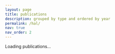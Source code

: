 ```yaml
---
layout: page
title: publications
description: grouped by type and ordered by year
permalink: /hal/
nav: true
nav_order: 2
---
```


<div class="publications" id="hal-publications-container">Loading publications...</div>

<script>
function cleanName(text) {
  return text
    .replace(/Agustín Gabriel Yabo/g, "Agustín G. Yabo")
    .replace(/Agustín G Yabo/g, "Agustín G. Yabo")
    .replace(/Agustín G\.? Yabo/g, "Agustín G. Yabo")
    .replace(/Agustín G. Yabo/g, "<u>Agustín G. Yabo</u>");
}

function deduplicateAuthors(authors) {
  const seen = new Set();
  return authors.filter(name => {
    const trimmed = name.trim();
    if (seen.has(trimmed)) return false;
    seen.add(trimmed);
    return true;
  });
}

function parseTEI(xmlText) {
  const parser = new DOMParser();
  const xml = parser.parseFromString(xmlText, "text/xml");
  const entries = Array.from(xml.querySelectorAll("biblFull"));

  return entries.map(entry => {
    const title = (entry.querySelector("titleStmt > title") || {}).textContent?.trim() || "";

    const rawAuthors = Array.from(entry.querySelectorAll("author")).map(a => {
      const pers = a.querySelector("persName");
      if (!pers) return "";
      const name = Array.from(pers.children).map(c => c.textContent.trim()).join(" ");
      return cleanName(name.trim());
    });
    const authors = deduplicateAuthors(rawAuthors).join(", ");

    const typeMap = {
      "Journal articles": "Journal articles",
      "Preprints, Working Papers, ...": "Preprints",
      "Conference papers": "Conference papers",
      "Book sections": "Book sections",
      "Books": "Books"
    };
    const rawType = (entry.querySelector("classCode[scheme='halTypology']") || {}).textContent?.trim() || "Other";
    const type = typeMap[rawType] || "Other";

    let year = "";
    const date = entry.querySelector("date[type='datePub']") || entry.querySelector("date");
    if (date) {
      const when = date.getAttribute("when");
      year = when ? when.slice(0, 4) : date.textContent.trim().slice(0, 4);
    }

    const doi = (entry.querySelector("idno[type='doi']") || {}).textContent?.trim() || "";

    let journal = "";
    if (type === "Conference papers") {
      const confName = (entry.querySelector("meeting > title") || {}).textContent?.trim() || "Conference";
      const confYear = (entry.querySelector("meeting > date[type='start']") || {}).textContent?.trim()?.slice(0, 4);
      const city = (entry.querySelector("meeting > settlement") || {}).textContent?.trim();
      const country = (entry.querySelector("meeting > country") || {}).textContent?.trim();
      const location = [confName, confYear, [city, country].filter(Boolean).join(", ")].filter(Boolean).join(", ");
      journal = location;
      year = confYear || year;
    } else {
      const publisher = (entry.querySelector("monogr > imprint > publisher") || entry.querySelector("publicationStmt > publisher") || {}).textContent?.trim() || "";
      const genre = (entry.querySelector("notesStmt > note[type='genre']") || {}).textContent?.toLowerCase() || "";
      const monogrTitle = (entry.querySelector("monogr > title") || {}).textContent?.trim() || "";

      if (type === "Books") {
        journal = publisher || "Book";
      } else if (type === "Book sections") {
        journal = monogrTitle || publisher;
      } else if (monogrTitle) {
        journal = monogrTitle;
      } else if (publisher) {
        journal = publisher;
      }
    }

    const halId = (entry.querySelector("idno[type='halId']") || {}).textContent?.trim() || "";
    const uri = (entry.querySelector("idno[type='halUri']") || {}).textContent?.trim() || `https://hal.science/${halId}`;
    const pdf = (entry.querySelector("ref[type='file'][subtype='author']") || {}).getAttribute?.("target") || `${uri}/document`;

    return { title, authors, journal, year, uri, pdf, type, doi };
  });
}

function groupByType(entries) {
  return entries.reduce((acc, e) => {
    const t = e.type;
    acc[t] = acc[t] || [];
    acc[t].push(e);
    return acc;
  }, {});
}

fetch("https://api.archives-ouvertes.fr/search/hal/?wt=xml-tei&rows=1000&sort=publicationDate_tdate%20desc&q=authIdHal_s:agustin-gabriel-yabo")
  .then(r => r.text())
  .then(xmlText => {
    const parsed = parseTEI(xmlText);
    const grouped = groupByType(parsed);

    const desiredOrder = ["Preprints", "Journal articles", "Conference papers", "Books", "Book sections", "Other"];
    const types = Object.keys(grouped).sort((a, b) => desiredOrder.indexOf(a) - desiredOrder.indexOf(b));

    types.forEach(type => {
      grouped[type].sort((a, b) => (b.year || "").localeCompare(a.year || ""));
    });

    const container = document.getElementById("hal-publications-container");
    container.innerHTML = "";

    types.forEach(type => {
      const pubs = grouped[type];
      const hr = document.createElement("div");
      hr.className = "row";
      hr.innerHTML = `<div class="col-12"><hr></div>`;
      container.appendChild(hr);

      pubs.forEach((e, i) => {
        const row = document.createElement("div");
        row.className = "row";
        row.style.marginBottom = "2em";

        const leftCol = document.createElement("div");
        leftCol.className = "col-sm-3 text-start";
        leftCol.innerHTML = i === 0 ? `<h3 class="type-title">${type}</h3>` : "&nbsp;";

        const rightCol = document.createElement("div");
        rightCol.className = "col-sm-9";
        rightCol.innerHTML = `
          <div class="entry">
            <div class="title" style="font-weight: bold;">${e.title}</div>
            <div class="author" style="margin-top: 0.3em;">${e.authors}</div>
            ${e.type === "Books" ? `
              <div class="periodical" style="margin-top: 0.3em;">
                ${e.journal || ""}${e.journal && e.year ? ", " : ""}${e.year || ""}
              </div>
            ` : e.type === "Book sections" ? `
              <div class="periodical" style="margin-top: 0.3em;">
                ${e.journal ? `<span style="font-style: italic;">${e.journal}</span>` : ""}
                ${e.year ? `, ${e.year}` : ""}
              </div>
            ` : (e.journal || e.year) ? `
              <div class="periodical" style="margin-top: 0.3em;">
                ${e.journal ? `<span style="font-style: italic;">${e.journal}</span>` : ""}
                ${(e.year && e.type !== "Conference papers") ? (e.journal ? ", " : "") + e.year : ""}
              </div>
            ` : ""}
            ${e.doi ? `<div class="doi" style="margin-top: 0.3em;"><a href="https://doi.org/${e.doi}" target="_blank">https://doi.org/${e.doi}</a></div>` : ""}
            <div class="links" style="margin-top: 0.3em;">
              <a href="${e.uri}" class="btn btn-sm me-2" role="button" target="_blank">View on HAL</a>
              <a href="${e.pdf}" class="btn btn-sm" role="button" target="_blank">Download PDF</a>
            </div>
          </div>
        `;

        row.appendChild(leftCol);
        row.appendChild(rightCol);
        container.appendChild(row);
      });
    });
  })
  .catch(err => {
    console.error("❌ Failed to load XML TEI from HAL:", err);
    document.getElementById("hal-publications-container").innerText = "⚠️ Failed to load publications.";
  });
</script>
